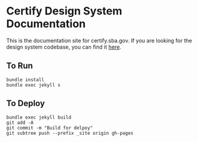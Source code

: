 # Certify Design System Documentation

This is the documentation site for certify.sba.gov. If you are looking for the design system codebase, you can find it [here]("https://github.com/USSBA/cds-gem-prototype").

## To Run

```
bundle install
bundle exec jekyll s
```

## To Deploy
```
bundle exec jekyll build
git add -A
git commit -m "Build for delpoy"
git subtree push --prefix _site origin gh-pages
```
